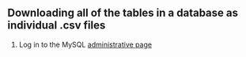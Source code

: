 ## Downloading all of the tables in a database as individual .csv files

1. Log in to the MySQL [administrative page](https://admin.fisheriestrust.xyz)  
